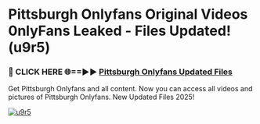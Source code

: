 # Pittsburgh Onlyfans Original Videos 0nlyFans Leaked - Files Updated! (u9r5)

<h3>🔴 CLICK HERE 🌐==►► <a href="https://tinyurl.com/2wckxsce" rel="nofollow">Pittsburgh Onlyfans Updated Files</a></h3>

Get Pittsburgh Onlyfans and all content. Now you can access all videos and pictures of Pittsburgh Onlyfans. New Updated Files 2025!

[![u9r5](https://i.imgur.com/AFduVYN.gif)](https://tinyurl.com/2wckxsce)
